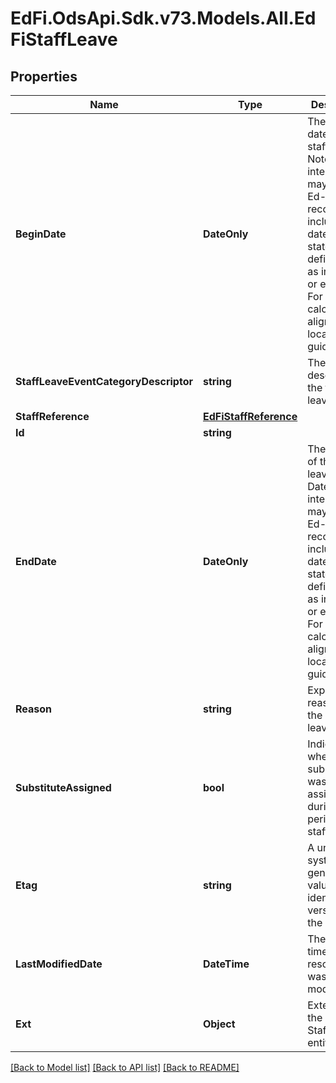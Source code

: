 # EdFi.OdsApi.Sdk.v73.Models.All.EdFiStaffLeave

## Properties

Name | Type | Description | Notes
------------ | ------------- | ------------- | -------------
**BeginDate** | **DateOnly** | The begin date of the staff leave.  Note: Date interpretation may vary. Ed-Fi recommends inclusive dates, but states may define dates as inclusive or exclusive. For calculations, align with local guidelines. | 
**StaffLeaveEventCategoryDescriptor** | **string** | The code describing the type of leave taken. | 
**StaffReference** | [**EdFiStaffReference**](EdFiStaffReference.md) |  | 
**Id** | **string** |  | [optional] 
**EndDate** | **DateOnly** | The end date of the staff leave.  Note: Date interpretation may vary. Ed-Fi recommends inclusive dates, but states may define dates as inclusive or exclusive. For calculations, align with local guidelines. | [optional] 
**Reason** | **string** | Expanded reason for the staff leave. | [optional] 
**SubstituteAssigned** | **bool** | Indicator of whether a substitute was assigned during the period of staff leave. | [optional] 
**Etag** | **string** | A unique system-generated value that identifies the version of the resource. | [optional] 
**LastModifiedDate** | **DateTime** | The date and time the resource was last modified. | [optional] 
**Ext** | **Object** | Extensions to the StaffLeave entity. | [optional] 

[[Back to Model list]](../../README.md#documentation-for-models) [[Back to API list]](../../README.md#documentation-for-api-endpoints) [[Back to README]](../../README.md)

